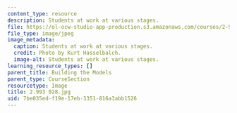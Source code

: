 ```yaml
---
content_type: resource
description: Students at work at various stages.
file: https://ol-ocw-studio-app-production.s3.amazonaws.com/courses/2-993-special-topics-in-mechanical-engineering-the-art-and-science-of-boat-design-january-iap-2007/7be035edf19e17eb3351816a3abb1526_2993028.jpg
file_type: image/jpeg
image_metadata:
  caption: Students at work at various stages.
  credit: Photo by Kurt Hasselbalch.
  image-alt: Students at work at various stages.
learning_resource_types: []
parent_title: Building the Models
parent_type: CourseSection
resourcetype: Image
title: 2.993 028.jpg
uid: 7be035ed-f19e-17eb-3351-816a3abb1526
---
```

